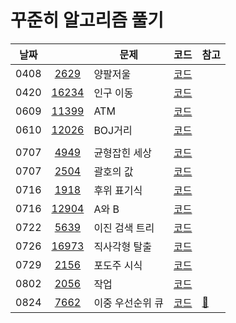 # 꾸준히 알고리즘 풀기

| 날짜 |                                                | 문제             | 코드                        | 참고                  |
| ---- | :--------------------------------------------: | ---------------- | --------------------------- | --------------------- |
| 0408 |  [2629](https://www.acmicpc.net/problem/2629)  | 양팔저울         | [코드](code/Main2629.java)  |                       |
| 0420 | [16234](https://www.acmicpc.net/problem/16234) | 인구 이동        | [코드](code/Main16234.java) |
| 0609 | [11399](https://www.acmicpc.net/problem/11399) | ATM              | [코드](code/Main11399.java) |
| 0610 | [12026](https://www.acmicpc.net/problem/12026) | BOJ거리          | [코드](code/Main12026.java) |
|      |                                                |                  |
| 0707 |  [4949](https://www.acmicpc.net/problem/4949)  | 균형잡힌 세상    | [코드](code/Main4949.java)  |
| 0707 |  [2504](https://www.acmicpc.net/problem/2504)  | 괄호의 값        | [코드](code/Main2504.java)  |
| 0716 |  [1918](https://www.acmicpc.net/problem/1918)  | 후위 표기식      | [코드](code/Main1918.java)  |
| 0716 | [12904](https://www.acmicpc.net/problem/12904) | A와 B            | [코드](code/Main12904.java) |
| 0722 |  [5639](https://www.acmicpc.net/problem/5639)  | 이진 검색 트리   | [코드](code/Main5639.java)  |
| 0726 | [16973](https://www.acmicpc.net/problem/16973) | 직사각형 탈출    | [코드](code/Main16973.java) |
| 0729 |  [2156](https://www.acmicpc.net/problem/2156)  | 포도주 시식      | [코드](code/Main2156.java)  |
| 0802 |  [2056](https://www.acmicpc.net/problem/2056)  | 작업             | [코드](code/Main2056.java)  |
| 0824 |  [7662](https://www.acmicpc.net/problem/7662)  | 이중 우선순위 큐 | [코드](code/Main7662.java)  | [📝](memo/treemap.md) |
